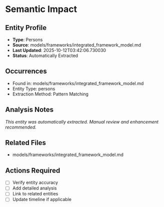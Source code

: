 # Semantic Impact

## Entity Profile
- **Type**: Persons
- **Source**: models/frameworks/integrated_framework_model.md
- **Last Updated**: 2025-10-12T03:42:06.730030
- **Status**: Automatically Extracted

## Occurrences
- Found in: models/frameworks/integrated_framework_model.md
- Entity Type: persons
- Extraction Method: Pattern Matching

## Analysis Notes
*This entity was automatically extracted. Manual review and enhancement recommended.*

## Related Files
- models/frameworks/integrated_framework_model.md

## Actions Required
- [ ] Verify entity accuracy
- [ ] Add detailed analysis
- [ ] Link to related entities
- [ ] Update timeline if applicable
